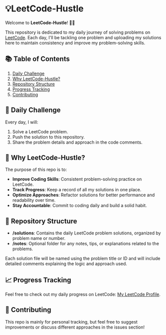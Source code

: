 # 💡LeetCode-Hustle

Welcome to **LeetCode-Hustle**! 🚀💡

This repository is dedicated to my daily journey of solving problems on [LeetCode](https://leetcode.com/u/kartik__j26/). Each day, I'll be tackling one problem and uploading my solutions here to maintain consistency and improve my problem-solving skills.

## 📚 Table of Contents

1. [Daily Challenge](#-daily-challenge)
2. [Why LeetCode-Hustle?](#-why-leetcode-hustle)
3. [Repository Structure](#-repository-structure)
4. [Progress Tracking](#-progress-tracking)
5. [Contributing](#-contributing)

## 📅 Daily Challenge

Every day, I will:

1. Solve a LeetCode problem.
2. Push the solution to this repository.
3. Share the problem details and approach in the code comments.

## 🧠 Why LeetCode-Hustle?

The purpose of this repo is to:

- **Improve Coding Skills**: Consistent problem-solving practice on LeetCode.
- **Track Progress**: Keep a record of all my solutions in one place.
- **Optimize Approaches**: Refactor solutions for better performance and readability over time.
- **Stay Accountable**: Commit to coding daily and build a solid habit.

## 📝 Repository Structure

- **/solutions**: Contains the daily LeetCode problem solutions, organized by problem name or number.
- **/notes**: Optional folder for any notes, tips, or explanations related to the problems.

Each solution file will be named using the problem title or ID and will include detailed comments explaining the logic and approach used.

## 📈 Progress Tracking

Feel free to check out my daily progress on LeetCode: [My LeetCode Profile](https://leetcode.com/u/kartik__j26/).

## 🔗 Contributing

This repo is mainly for personal tracking, but feel free to suggest improvements or discuss different approaches in the issues section!

